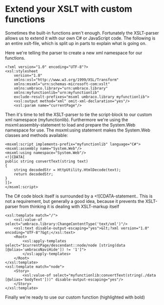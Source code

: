# Extend your XSLT with custom functions
Sometimes the built-in functions aren't enough. Fortunately the XSLT-parser allows us to extend it with our own C# or JavaScript code.
The following is an entire xslt-file, which is split up in parts to explain what is going on. 

Here we're telling the parser to create a new xml namespace for our functions.

	<?xml version="1.0" encoding="UTF-8"?>
	<xsl:stylesheet
		version="1.0"
		xmlns:xsl="http://www.w3.org/1999/XSL/Transform"
		xmlns:msxml="urn:schemas-microsoft-com:xslt"
		xmlns:umbraco.library="urn:umbraco.library"
		xmlns:myfunctionlib="urn:myfunctionlib"
		exclude-result-prefixes="msxml umbraco.library myfunctionlib">
		<xsl:output method="xml" omit-xml-declaration="yes"/>
		<xsl:param name="currentPage"/>

Then it's time to tell the XSLT-parser to tie the script-block to our custom xml namespace (myfunctionlib).
Furthermore we're using the msxml:assembly-statement to load and prepare the System.Web namespace for use. The msxml:using statement makes the System.Web classes and methods available:

	<msxml:script implements-prefix="myfunctionlib" language="C#">
	<msxml:assembly name="System.Web"/>
	<msxml:using namespace="System.Web"/>
	<![CDATA[
	public string convertText(string text)
	{
    	string decodedStr = HttpUtility.HtmlDecode(text);
	    return decodedStr;
	}
	]]>
	</msxml:script>

The C# code block itself is surrounded by a <![CDATA-statement.. This is not a requirement, but generally a good idea, because it prevents the XSLT-parser from thinking it is dealing with XSLT-markup itself

	<xsl:template match="/">
		<xsl:value-of select="umbraco.library:ChangeContentType('text/xml')"/>
		<xsl:text disable-output-escaping="yes">&lt;?xml version="1.0" encoding="UTF-8"?&gt;</xsl:text>
		<Root>
			<xsl:apply-templates select="$currentPage/descendant::node/node [string(data [@alias='umbracoNaviHide']) != '1']">
			</xsl:apply-templates>
		</Root>
	</xsl:template>
	<xsl:template match="node">
		<Story>
			<xsl:value-of select="myfunctionlib:convertText(string(./data [@alias='bodyText']))" disable-output-escaping="yes"/>
		</Story>
	</xsl:template>
	
Finally we're ready to use our custom function (highlighted with bold)
